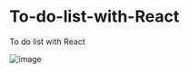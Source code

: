 # To-do-list-with-React

To do list with React

![image](https://github.com/DilyanaStoyanova/To-do-list-with-React/assets/123550407/ff4c3b05-e687-4c94-aaad-4c785989eee1)
